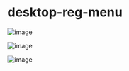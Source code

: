 # desktop-reg-menu

![image](https://user-images.githubusercontent.com/1501327/220893826-c82c807f-567b-44c7-af2b-95a8ddad5ed8.png)

![image](https://user-images.githubusercontent.com/1501327/220893916-882d0f13-2e30-4431-8ab3-e46f9f1d58e5.png)

![image](https://user-images.githubusercontent.com/1501327/174699938-0339ed42-d5df-4180-ac47-f0bd1a26e46e.png)
